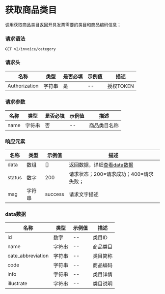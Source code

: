 # 获取商品类目

调用获取商品类目返回开具发票需要的类目和商品编码信息；

### 请求语法

```
GET v2/invoice/category
```

### 请求头

| 名称 | 类型|是否必填 |示例值| 描述|
|---|---|---|---|---|
| Authorization | 字符串|是|--| 授权TOKEN |

### 请求参数

| 名称 | 类型|是否必填 |示例值| 描述|
|---|---|---|---|---|
| name | 字符串|否|--| 商品类目名称 |

### 响应元素

| 名称 | 类型 |示例值| 描述|
|---|---|---|---| 
| data | 数组|[]| 返回数据，详细[查看data数据](#data) |
| status | 数字|200| 请求状态；200=请求成功；400=请求失败； |
| msg | 字符串|success| 请求文字描述 |

### <a id='data'>data数据</a>

| 名称 | 类型 |示例值| 描述|
|---|---|---|---| 
| id | 数字|--| 类目ID |
| name | 字符串|--| 商品类目 |
| cate_abbreviation | 字符串|--| 类目简称 |
| code | 字符串|--| 商品编码 |
| info | 字符串|--| 类目详情 |
| illustrate | 字符串|--| 类目说明|
